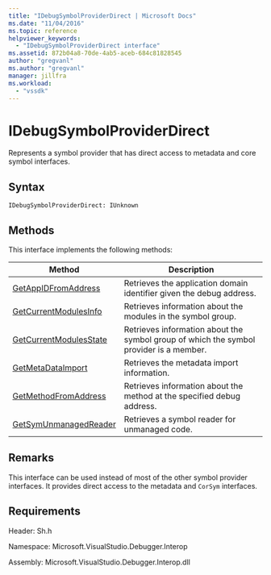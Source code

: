 ```yaml
---
title: "IDebugSymbolProviderDirect | Microsoft Docs"
ms.date: "11/04/2016"
ms.topic: reference
helpviewer_keywords:
  - "IDebugSymbolProviderDirect interface"
ms.assetid: 872b04a8-70de-4ab5-aceb-684c81828545
author: "gregvanl"
ms.author: "gregvanl"
manager: jillfra
ms.workload:
  - "vssdk"
---
```

# IDebugSymbolProviderDirect
Represents a symbol provider that has direct access to metadata and core symbol interfaces.

## Syntax

```
IDebugSymbolProviderDirect: IUnknown
```

## Methods
 This interface implements the following methods:

|Method|Description|
|------------|-----------------|
|[GetAppIDFromAddress](../../../extensibility/debugger/reference/idebugsymbolproviderdirect-getappidfromaddress.md)|Retrieves the application domain identifier given the debug address.|
|[GetCurrentModulesInfo](../../../extensibility/debugger/reference/idebugsymbolproviderdirect-getcurrentmodulesinfo.md)|Retrieves information about the modules in the symbol group.|
|[GetCurrentModulesState](../../../extensibility/debugger/reference/idebugsymbolproviderdirect-getcurrentmodulesstate.md)|Retrieves information about the symbol group of which the symbol provider is a member.|
|[GetMetaDataImport](../../../extensibility/debugger/reference/idebugsymbolproviderdirect-getmetadataimport.md)|Retrieves the metadata import information.|
|[GetMethodFromAddress](../../../extensibility/debugger/reference/idebugsymbolproviderdirect-getmethodfromaddress.md)|Retrieves information about the method at the specified debug address.|
|[GetSymUnmanagedReader](../../../extensibility/debugger/reference/idebugsymbolproviderdirect-getsymunmanagedreader.md)|Retrieves a symbol reader for unmanaged code.|

## Remarks
 This interface can be used instead of most of the other symbol provider interfaces. It provides direct access to the metadata and `CorSym` interfaces.

## Requirements
 Header: Sh.h

 Namespace: Microsoft.VisualStudio.Debugger.Interop

 Assembly: Microsoft.VisualStudio.Debugger.Interop.dll